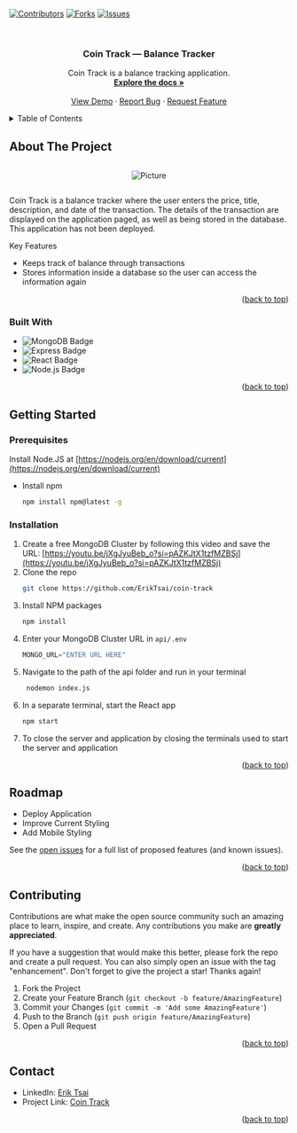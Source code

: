 <!-- Improved compatibility of back to top link: See: https://github.com/othneildrew/Best-README-Template/pull/73 -->
<a name="readme-top"></a>
<!--
*** Thanks for checking out the Best-README-Template. If you have a suggestion
*** that would make this better, please fork the repo and create a pull request
*** or simply open an issue with the tag "enhancement".
*** Don't forget to give the project a star!
*** Thanks again! Now go create something AMAZING! :D
-->

<!-- PROJECT SHIELDS -->
<!--
*** I'm using markdown "reference style" links for readability.
*** Reference links are enclosed in brackets [ ] instead of parentheses ( ).
*** See the bottom of this document for the declaration of the reference variables
*** for contributors-url, forks-url, etc. This is an optional, concise syntax you may use.
*** https://www.markdownguide.org/basic-syntax/#reference-style-links
-->
[![Contributors][contributors-shield]][contributors-url]
[![Forks][forks-shield]][forks-url]
[![Issues][issues-shield]][issues-url]



<!-- PROJECT LOGO -->
<br />
<div align="center">


  <h3 align="center">Coin Track — Balance Tracker</h3>

  <p align="center">
    Coin Track is a balance tracking application. 
    <br />
    <a href="https://github.com/ErikTsai/coin-track"><strong>Explore the docs »</strong></a>
    <br />
    <br />
    <a href="https://github.com/ErikTsai/coin-track">View Demo</a>
    ·
    <a href="https://github.com/ErikTsai/coin-track/issues">Report Bug</a>
    ·
    <a href="https://github.com/ErikTsai/coin-track/issues">Request Feature</a>
  </p>
</div>



<!-- TABLE OF CONTENTS -->
<details>
  <summary>Table of Contents</summary>
  <ol>
    <li>
      <a href="#about-the-project">About The Project</a>
      <ul>
        <li><a href="#built-with">Built With</a></li>
      </ul>
    </li>
    <li>
      <a href="#getting-started">Getting Started</a>
      <ul>
        <li><a href="#prerequisites">Prerequisites</a></li>
        <li><a href="#installation">Installation</a></li>
      </ul>
    </li>
    <li><a href="#roadmap">Roadmap</a></li>
    <li><a href="#contributing">Contributing</a></li>
    <li><a href="#contact">Contact</a></li>
  </ol>
</details>



<!-- ABOUT THE PROJECT -->
## About The Project
<div style="width:100%; display: flex; justify-content: center; align-items: center;">


![Picture](https://raw.githubusercontent.com/ErikTsai/coin-track/main/coinTrackPreview.png)
</div>


Coin Track is a balance tracker where the user enters the price, title, description, and date of the transaction. The details of the transaction are displayed on the application paged, as well as being stored in the database. This application has not been deployed.

Key Features
  - Keeps track of balance through transactions
  - Stores information inside a database so the user can access the information again


<p align="right">(<a href="#readme-top">back to top</a>)</p>



### Built With

* ![MongoDB Badge](https://img.shields.io/badge/MongoDB-47A248?logo=mongodb&logoColor=fff&style=flat)
* ![Express Badge](https://img.shields.io/badge/Express-000?logo=express&logoColor=fff&style=flat)
* ![React Badge](https://img.shields.io/badge/React-61DAFB?logo=react&logoColor=000&style=flat)
* ![Node.js Badge](https://img.shields.io/badge/Node.js-393?logo=nodedotjs&logoColor=fff&style=flat)


<p align="right">(<a href="#readme-top">back to top</a>)</p>



<!-- GETTING STARTED -->
## Getting Started

### Prerequisites

Install Node.JS at [https://nodejs.org/en/download/current](https://nodejs.org/en/download/current)

* Install npm
  ```sh
  npm install npm@latest -g
  ```

### Installation

1. Create a free MongoDB Cluster by following this video and save the URL: [https://youtu.be/jXgJyuBeb_o?si=pAZKJtX1tzfMZBSj](https://youtu.be/jXgJyuBeb_o?si=pAZKJtX1tzfMZBSj) 
2. Clone the repo
   ```sh
   git clone https://github.com/ErikTsai/coin-track
   ```
3. Install NPM packages
   ```sh
   npm install
   ```
4. Enter your MongoDB Cluster URL in `api/.env`
   ```js
   MONGO_URL="ENTER URL HERE"
   ```
5. Navigate to the path of the api folder and run in your terminal
   ```sh
    nodemon index.js
   ```
6. In a separate terminal, start the React app
    ```sh
    npm start
   ```
7. To close the server and application by closing the terminals used to start the server and application

<p align="right">(<a href="#readme-top">back to top</a>)</p>


<!-- ROADMAP -->
## Roadmap

- Deploy Application
- Improve Current Styling
- Add Mobile Styling


See the [open issues](https://github.com/ErikTsai/coin-track/issues) for a full list of proposed features (and known issues).

<p align="right">(<a href="#readme-top">back to top</a>)</p>



<!-- CONTRIBUTING -->
## Contributing

Contributions are what make the open source community such an amazing place to learn, inspire, and create. Any contributions you make are **greatly appreciated**.

If you have a suggestion that would make this better, please fork the repo and create a pull request. You can also simply open an issue with the tag "enhancement".
Don't forget to give the project a star! Thanks again!

1. Fork the Project
2. Create your Feature Branch (`git checkout -b feature/AmazingFeature`)
3. Commit your Changes (`git commit -m 'Add some AmazingFeature'`)
4. Push to the Branch (`git push origin feature/AmazingFeature`)
5. Open a Pull Request

<p align="right">(<a href="#readme-top">back to top</a>)</p>





<!-- CONTACT -->
## Contact

* LinkedIn: [Erik Tsai](https://www.linkedin.com/in/erik-tsai/)
* Project Link: [Coin Track](https://github.com/ErikTsai/coin-track)

<p align="right">(<a href="#readme-top">back to top</a>)</p>




<!-- MARKDOWN LINKS & IMAGES -->
<!-- https://www.markdownguide.org/basic-syntax/#reference-style-links -->
[contributors-shield]: https://img.shields.io/github/contributors/ErikTsai/coin-track.svg?style=for-the-badge
[contributors-url]: https://github.com/ErikTsai/coin-track/graphs/contributors
[forks-shield]: https://img.shields.io/github/forks/ErikTsai/coin-track.svg?style=for-the-badge
[forks-url]: https://github.com/ErikTsai/coin-track/network/members
[issues-shield]: https://img.shields.io/github/issues/ErikTsai/coin-track.svg?style=for-the-badge
[issues-url]: https://github.com/ErikTsai/coin-track/issues
